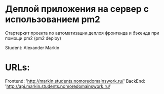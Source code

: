 # Деплой приложения на сервер с использованием pm2

Стартеркит проекта по автоматизации деплоя фронтенда и бэкенда при помощи pm2 (pm2 deploy)

Student: Alexander Markin 

# URLs: 
Frontend: 'http://markin.students.nomoredomainswork.ru/'
BackEnd: 'http://api.markin.students.nomoredomainswork.ru/'
